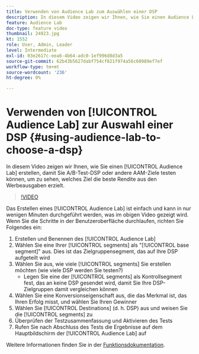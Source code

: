 ```yaml
---
title: Verwenden von Audience Lab zum Auswählen einer DSP
description: In diesem Video zeigen wir Ihnen, wie Sie einen Audience Lab-Test erstellen, damit Sie A/B-Test-DSP oder andere AAM-Ziele testen können, um zu sehen, welches Ziel die beste Rendite aus den Werbeausgaben erzielt.
feature: Audience Lab
doc-type: feature video
thumbnail: 24923.jpg
kt: 1552
role: User, Admin, Leader
level: Intermediate
exl-id: 03e2617c-eea6-4b64-adc0-1ef996d8d3a5
source-git-commit: 62b43b5627dabf754cf821f974a56c60989ef7ef
workflow-type: tm+mt
source-wordcount: '236'
ht-degree: 0%

---
```


# Verwenden von [!UICONTROL Audience Lab] zur Auswahl einer DSP {#using-audience-lab-to-choose-a-dsp}

In diesem Video zeigen wir Ihnen, wie Sie einen [!UICONTROL Audience Lab] erstellen, damit Sie A/B-Test-DSP oder andere AAM-Ziele testen können, um zu sehen, welches Ziel die beste Rendite aus den Werbeausgaben erzielt.

>[!VIDEO](https://video.tv.adobe.com/v/24923/?quality=12)

Das Erstellen eines [!UICONTROL Audience Lab] ist einfach und kann in nur wenigen Minuten durchgeführt werden, was im obigen Video gezeigt wird. Wenn Sie die Schritte in der Benutzeroberfläche durchlaufen, richten Sie Folgendes ein:

1. Erstellen und Benennen des [!UICONTROL Audience Lab]
1. Wählen Sie eine Ihrer [!UICONTROL segments] als &quot;[!UICONTROL base segment]&quot; aus. Dies ist das Zielgruppensegment, das auf Ihre DSP aufgeteilt wird
1. Wählen Sie aus, wie viele [!UICONTROL segments] Sie erstellen möchten (wie viele DSP werden Sie testen?)
   * Legen Sie eine der [!UICONTROL segments] als Kontrollsegment fest, das an keine DSP gesendet wird, damit Sie Ihre DSP-Zielgruppen damit vergleichen können
1. Wählen Sie eine Konversionseigenschaft aus, die das Merkmal ist, das Ihren Erfolg misst, und wählen Sie Ihren Gewinner
1. Wählen Sie [!UICONTROL Destinations] (d. h. DSP) aus und weisen Sie die [!UICONTROL segments] zu
1. Überprüfen der Testzusammenfassung und Aktivieren des Tests
1. Rufen Sie nach Abschluss des Tests die Ergebnisse auf dem Hauptbildschirm der [!UICONTROL Audience Lab] auf

Weitere Informationen finden Sie in der [Funktionsdokumentation](https://experienceleague.adobe.com/docs/audience-manager/user-guide/features/audience-lab/audience-lab.html).
